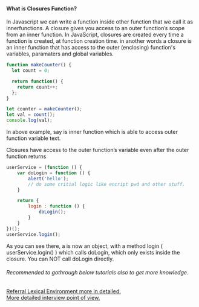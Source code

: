<h4> What is Closures Function? </h4>
<p>In Javascript we can write a function inside other function that we call it as innerfunctions. A closure gives you access to an outer function’s scope from an inner function. In JavaScript, closures are created every time a function is created, at function creation time.
in another words a closure is an inner function that has access to the outer (enclosing) function's variables, paramaters and global variables. </p>

```javascript
function makeCounter() {
  let count = 0;

  return function() {
    return count++;
  };
}

let counter = makeCounter();
let val = count();
console.log(val);
```
<p>In above example, say is inner function which is able to access outer function variable text. </p>
<p>Closures have access to the outer function’s variable even after the outer function returns</p>  


```javascript
userService = (function () {
    var doLogin = function () {
        alert('hello');
        // do some critial logic like encript pwd and other stuff.
    }

    return {
        login : function () {
            doLogin();
        }
    }
})();
userService.login();
```
<p>As you can see there, a is now an object, with a method login ( userService.login() ) which calls doLogin, which only exists inside the closure. You can NOT call doLogin directly.</p>

<h6>Recommended to gothrough below tutorials also to get more knowledge.</h6>
<a href="https://javascript.info/closure" target="_blank"> Referral Lexical Environment more in detailed.</a>  <br>
<a href="https://medium.com/javascript-scene/master-the-javascript-interview-what-is-a-closure-b2f0d2152b36" target="_blank">More detailed interview point of view.</a>
